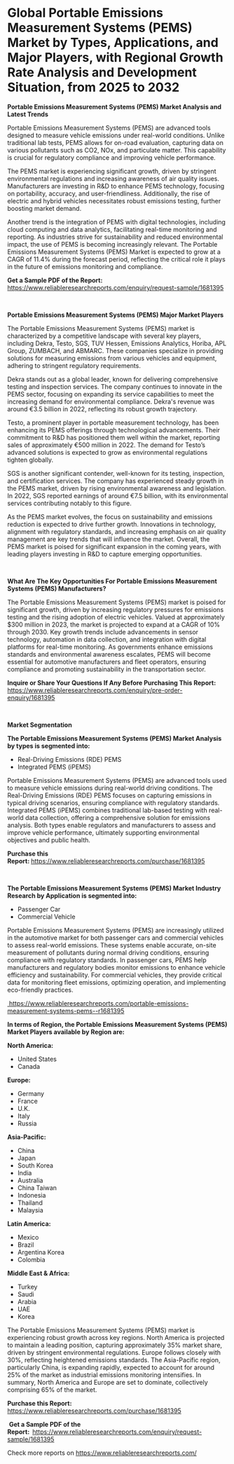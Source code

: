 <p><h1>Global Portable Emissions Measurement Systems (PEMS) Market by Types, Applications, and Major Players, with Regional Growth Rate Analysis and Development Situation, from 2025 to 2032</h1></p><p><strong>Portable Emissions Measurement Systems (PEMS) Market Analysis and Latest Trends</strong></p>
<p><p>Portable Emissions Measurement Systems (PEMS) are advanced tools designed to measure vehicle emissions under real-world conditions. Unlike traditional lab tests, PEMS allows for on-road evaluation, capturing data on various pollutants such as CO2, NOx, and particulate matter. This capability is crucial for regulatory compliance and improving vehicle performance.</p><p>The PEMS market is experiencing significant growth, driven by stringent environmental regulations and increasing awareness of air quality issues. Manufacturers are investing in R&D to enhance PEMS technology, focusing on portability, accuracy, and user-friendliness. Additionally, the rise of electric and hybrid vehicles necessitates robust emissions testing, further boosting market demand.</p><p>Another trend is the integration of PEMS with digital technologies, including cloud computing and data analytics, facilitating real-time monitoring and reporting. As industries strive for sustainability and reduced environmental impact, the use of PEMS is becoming increasingly relevant. The Portable Emissions Measurement Systems (PEMS) Market is expected to grow at a CAGR of 11.4% during the forecast period, reflecting the critical role it plays in the future of emissions monitoring and compliance.</p></p>
<p><strong>Get a Sample PDF of the Report:&nbsp;</strong> <a href="https://www.reliableresearchreports.com/enquiry/request-sample/1681395?utm_campaign=2652&utm_medium=2&utm_source=Github&utm_content=ia&utm_term=24032025&utm_id=portable-emissions-measurement-systems-pems">https://www.reliableresearchreports.com/enquiry/request-sample/1681395</a></p>
<p>&nbsp;</p>
<p><strong>Portable Emissions Measurement Systems (PEMS) Major Market Players</strong></p>
<p><p>The Portable Emissions Measurement Systems (PEMS) market is characterized by a competitive landscape with several key players, including Dekra, Testo, SGS, TUV Hessen, Emissions Analytics, Horiba, APL Group, ZUMBACH, and ABMARC. These companies specialize in providing solutions for measuring emissions from various vehicles and equipment, adhering to stringent regulatory requirements.</p><p>Dekra stands out as a global leader, known for delivering comprehensive testing and inspection services. The company continues to innovate in the PEMS sector, focusing on expanding its service capabilities to meet the increasing demand for environmental compliance. Dekra's revenue was around €3.5 billion in 2022, reflecting its robust growth trajectory.</p><p>Testo, a prominent player in portable measurement technology, has been enhancing its PEMS offerings through technological advancements. Their commitment to R&D has positioned them well within the market, reporting sales of approximately €500 million in 2022. The demand for Testo’s advanced solutions is expected to grow as environmental regulations tighten globally.</p><p>SGS is another significant contender, well-known for its testing, inspection, and certification services. The company has experienced steady growth in the PEMS market, driven by rising environmental awareness and legislation. In 2022, SGS reported earnings of around €7.5 billion, with its environmental services contributing notably to this figure.</p><p>As the PEMS market evolves, the focus on sustainability and emissions reduction is expected to drive further growth. Innovations in technology, alignment with regulatory standards, and increasing emphasis on air quality management are key trends that will influence the market. Overall, the PEMS market is poised for significant expansion in the coming years, with leading players investing in R&D to capture emerging opportunities.</p></p>
<p>&nbsp;</p>
<p><strong>What Are The Key Opportunities For Portable Emissions Measurement Systems (PEMS) Manufacturers?</strong></p>
<p><p>The Portable Emissions Measurement Systems (PEMS) market is poised for significant growth, driven by increasing regulatory pressures for emissions testing and the rising adoption of electric vehicles. Valued at approximately $300 million in 2023, the market is projected to expand at a CAGR of 10% through 2030. Key growth trends include advancements in sensor technology, automation in data collection, and integration with digital platforms for real-time monitoring. As governments enhance emissions standards and environmental awareness escalates, PEMS will become essential for automotive manufacturers and fleet operators, ensuring compliance and promoting sustainability in the transportation sector.</p></p>
<p><strong>Inquire or Share Your Questions If Any Before Purchasing This Report:</strong> <a href="https://www.reliableresearchreports.com/enquiry/pre-order-enquiry/1681395?utm_campaign=2652&utm_medium=2&utm_source=Github&utm_content=ia&utm_term=24032025&utm_id=portable-emissions-measurement-systems-pems">https://www.reliableresearchreports.com/enquiry/pre-order-enquiry/1681395</a></p>
<p>&nbsp;</p>
<p><strong>Market Segmentation</strong></p>
<p><strong>The Portable Emissions Measurement Systems (PEMS) Market Analysis by types is segmented into:</strong></p>
<p><ul><li>Real-Driving Emissions (RDE) PEMS</li><li>Integrated PEMS (iPEMS)</li></ul></p>
<p><p>Portable Emissions Measurement Systems (PEMS) are advanced tools used to measure vehicle emissions during real-world driving conditions. The Real-Driving Emissions (RDE) PEMS focuses on capturing emissions in typical driving scenarios, ensuring compliance with regulatory standards. Integrated PEMS (iPEMS) combines traditional lab-based testing with real-world data collection, offering a comprehensive solution for emissions analysis. Both types enable regulators and manufacturers to assess and improve vehicle performance, ultimately supporting environmental objectives and public health.</p></p>
<p><strong>Purchase this Report:&nbsp;</strong><a href="https://www.reliableresearchreports.com/purchase/1681395?utm_campaign=2652&utm_medium=2&utm_source=Github&utm_content=ia&utm_term=24032025&utm_id=portable-emissions-measurement-systems-pems">https://www.reliableresearchreports.com/purchase/1681395</a></p>
<p>&nbsp;</p>
<p><strong>The Portable Emissions Measurement Systems (PEMS) Market Industry Research by Application is segmented into:</strong></p>
<p><ul><li>Passenger Car</li><li>Commercial Vehicle</li></ul></p>
<p><p>Portable Emissions Measurement Systems (PEMS) are increasingly utilized in the automotive market for both passenger cars and commercial vehicles to assess real-world emissions. These systems enable accurate, on-site measurement of pollutants during normal driving conditions, ensuring compliance with regulatory standards. In passenger cars, PEMS help manufacturers and regulatory bodies monitor emissions to enhance vehicle efficiency and sustainability. For commercial vehicles, they provide critical data for monitoring fleet emissions, optimizing operation, and implementing eco-friendly practices.</p></p>
<p><a href="https://www.reliableresearchreports.com/portable-emissions-measurement-systems-pems--r1681395?utm_campaign=2652&utm_medium=2&utm_source=Github&utm_content=ia&utm_term=24032025&utm_id=portable-emissions-measurement-systems-pems">&nbsp;https://www.reliableresearchreports.com/portable-emissions-measurement-systems-pems--r1681395</a></p>
<p><strong>In terms of Region, the Portable Emissions Measurement Systems (PEMS) Market Players available by Region are:</strong></p>
<p>
    <p> <strong> North America: </strong>
        <ul>
            <li>United States</li>
            <li>Canada</li>
        </ul>
        </p> 
    <p> <strong> Europe: </strong>
        <ul>
            <li>Germany</li>
            <li>France</li>
            <li>U.K.</li>
            <li>Italy</li>
            <li>Russia</li>
        </ul>
        </p> 
    <p> <strong> Asia-Pacific: </strong>
        <ul>
            <li>China</li>
            <li>Japan</li>
            <li>South Korea</li>
            <li>India</li>
            <li>Australia</li>
            <li>China Taiwan</li>
            <li>Indonesia</li>
            <li>Thailand</li>
            <li>Malaysia</li>
        </ul>
        </p> 
    <p> <strong> Latin America: </strong>
        <ul>
            <li>Mexico</li>
            <li>Brazil</li>
            <li>Argentina Korea</li>
            <li>Colombia</li>
        </ul>
        </p> 
    <p> <strong> Middle East & Africa: </strong>
        <ul>
            <li>Turkey</li>
            <li>Saudi</li>
            <li>Arabia</li>
            <li>UAE</li>
            <li>Korea</li>
        </ul>
    </p>
    </p>
<p><p>The Portable Emissions Measurement Systems (PEMS) market is experiencing robust growth across key regions. North America is projected to maintain a leading position, capturing approximately 35% market share, driven by stringent environmental regulations. Europe follows closely with 30%, reflecting heightened emissions standards. The Asia-Pacific region, particularly China, is expanding rapidly, expected to account for around 25% of the market as industrial emissions monitoring intensifies. In summary, North America and Europe are set to dominate, collectively comprising 65% of the market.</p></p>
<p><strong>Purchase this Report: </strong><a href="https://www.reliableresearchreports.com/purchase/1681395?utm_campaign=2652&utm_medium=2&utm_source=Github&utm_content=ia&utm_term=24032025&utm_id=portable-emissions-measurement-systems-pems">https://www.reliableresearchreports.com/purchase/1681395</a></p>
<p>&nbsp;<strong>Get a Sample PDF of the Report:&nbsp;&nbsp;</strong><a href="https://www.reliableresearchreports.com/enquiry/request-sample/1681395?utm_campaign=2652&utm_medium=2&utm_source=Github&utm_content=ia&utm_term=24032025&utm_id=portable-emissions-measurement-systems-pems">https://www.reliableresearchreports.com/enquiry/request-sample/1681395</a></p>
<p><strong></strong></p>
<p>Check more reports on <a href="https://www.reliableresearchreports.com/?utm_campaign=2652&utm_medium=2&utm_source=Github&utm_content=ia&utm_term=24032025&utm_id=portable-emissions-measurement-systems-pems">https://www.reliableresearchreports.com/</a></p>
